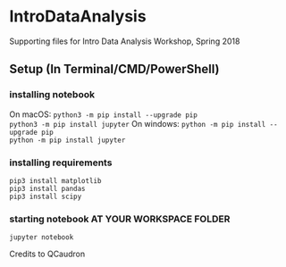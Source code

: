 # IntroDataAnalysis  
Supporting files for Intro Data Analysis Workshop, Spring 2018  

## Setup (In Terminal/CMD/PowerShell)
### installing notebook
On macOS:
`python3 -m pip install --upgrade pip`  
`python3 -m pip install jupyter`
On windows:
`python -m pip install --upgrade pip`  
`python -m pip install jupyter`

### installing requirements
`pip3 install matplotlib`  
`pip3 install pandas`  
`pip3 install scipy`
### starting notebook AT YOUR WORKSPACE FOLDER
`jupyter notebook`

Credits to QCaudron

